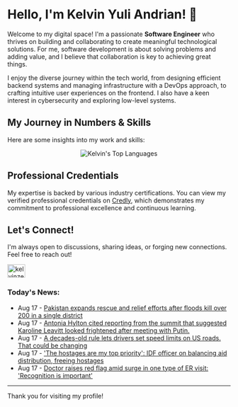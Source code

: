# Hello, I'm Kelvin Yuli Andrian! 👋

Welcome to my digital space! I'm a passionate **Software Engineer** who thrives on building and collaborating to create meaningful technological solutions. For me, software development is about solving problems and adding value, and I believe that collaboration is key to achieving great things.

I enjoy the diverse journey within the tech world, from designing efficient backend systems and managing infrastructure with a DevOps approach, to crafting intuitive user experiences on the frontend. I also have a keen interest in cybersecurity and exploring low-level systems.

## My Journey in Numbers & Skills

Here are some insights into my work and skills:

<p align="center">
  <img src="https://github-readme-stats.vercel.app/api/top-langs/?username=kelvinzer0&layout=compact&theme=radical" alt="Kelvin's Top Languages" />
</p>

## Professional Credentials

My expertise is backed by various industry certifications. You can view my verified professional credentials on [Credly](https://www.credly.com/users/kelvin-yuli-andrian/badges), which demonstrates my commitment to professional excellence and continuous learning.

## Let's Connect!

I'm always open to discussions, sharing ideas, or forging new connections. Feel free to reach out!

<p align="left">
    <a href="https://linkedin.com/in/kelvinzero" target="blank"><img align="center" src="https://cdn.jsdelivr.net/npm/simple-icons@3.0.1/icons/linkedin.svg" alt="kelvinzero" height="30" width="40" /></a>
</p>

### Today's News:

<!-- feed start -->
- Aug 17 - [Pakistan expands rescue and relief efforts after floods kill over 200 in a single district](https://www.yahoo.com/news/articles/pakistan-expands-rescue-relief-efforts-062718257.html)
- Aug 17 - [Antonia Hylton cited reporting from the summit that suggested Karoline Leavitt looked frightened after meeting with Putin.](https://www.yahoo.com/news/videos/antonia-hylton-cited-reporting-summit-044920991.html)
- Aug 17 - [A decades-old rule lets drivers set speed limits on US roads. That could be changing](https://www.yahoo.com/news/articles/decades-old-rule-lets-drivers-040053353.html)
- Aug 17 - ['The hostages are my top priority': IDF officer on balancing aid distribution, freeing hostages](https://www.yahoo.com/news/articles/hostages-top-priority-idf-officer-033448347.html)
- Aug 17 - [Doctor raises red flag amid surge in one type of ER visit: 'Recognition is important'](https://www.yahoo.com/news/articles/doctor-raises-red-flag-amid-030000130.html)
<!-- feed end -->

---

Thank you for visiting my profile!
